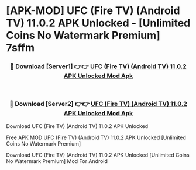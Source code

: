 # [APK-MOD] UFC (Fire TV) (Android TV) 11.0.2 APK Unlocked - [Unlimited Coins No Watermark Premium] 7sffm



<div align="center">
<h3>🔴 Download [Server1] 👉👉 <a href="https://momento.my/?title=UFC_(Fire_TV)_(Android_TV)_11.0.2_APK_Unlocked">UFC (Fire TV) (Android TV) 11.0.2 APK Unlocked Mod Apk</a></h3><br>

<h3>🔴 Download [Server2] 👉👉 <a href="https://momento.my/?title=UFC_(Fire_TV)_(Android_TV)_11.0.2_APK_Unlocked">UFC (Fire TV) (Android TV) 11.0.2 APK Unlocked Mod Apk</a></h3>
</div>



Download UFC (Fire TV) (Android TV) 11.0.2 APK Unlocked 

Free APK MOD UFC (Fire TV) (Android TV) 11.0.2 APK Unlocked [Unlimited Coins No Watermark Premium]

Download UFC (Fire TV) (Android TV) 11.0.2 APK Unlocked [Unlimited Coins No Watermark Premium] Mod For Android
